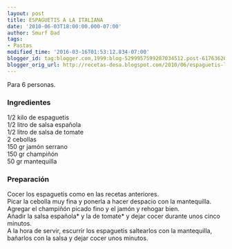 ```yaml
---
layout: post
title: ESPAGUETIS A LA ITALIANA
date: '2010-06-03T18:00:00.000-07:00'
author: Smurf Dad
tags:
- Pastas
modified_time: '2016-03-16T01:53:12.834-07:00'
blogger_id: tag:blogger.com,1999:blog-5299957599287034512.post-6176362600486198370
blogger_orig_url: http://recetas-desa.blogspot.com/2010/06/espaguetis-la-italiana.html
---
```


Para 6 personas.<br><h3>Ingredientes</h3><p>1/2 kilo de espaguetis<br/>1/2 litro de salsa espa&ntilde;ola<br/>1/2 litro de salsa de tomate<br/>2 cebollas<br/>150 gr jam&oacute;n serrano<br/>150 gr champi&ntilde;&oacute;n<br/>50 gr mantequilla<br/></p><h3>Preparaci&oacute;n</h3><p>Cocer los espaguetis como en las recetas anteriores.<br/>Picar la cebolla muy fina y ponerla a hacer despacio con la mantequilla.<br/>Agregar el champi&ntilde;&oacute;n picado fino y el jam&oacute;n y rehogar bien.<br/>A&ntilde;adir la salsa espa&ntilde;ola* y la de tomate* y dejar cocer durante unos cinco minutos.<br/>A la hora de servir, escurrir los espaguetis saltearlos con la mantequilla, ba&ntilde;arlos con la salsa y dejar cocer unos minutos.<br/></p>